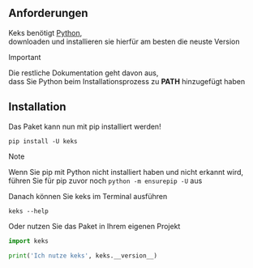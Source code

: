 [pip]: https://pip.pypa.io/en/stable/
[pypi]: https://pypi.org/project/keks
[python]: https://www.python.org/downloads/
[website]: https://schokokeks.pages.dev

## Anforderungen

Keks benötigt [Python][python],  
downloaden und installieren sie hierfür am besten die neuste Version

> [!IMPORTANT]  
> Die restliche Dokumentation geht davon aus,  
> dass Sie Python beim Installationsprozess zu **PATH** hinzugefügt haben

## Installation

Das Paket kann nun mit pip installiert werden! 
```shell
pip install -U keks
```

> [!NOTE]  
> Wenn Sie pip mit Python nicht installiert haben und nicht erkannt wird,   
> führen Sie für pip zuvor noch `python -m ensurepip -U` aus


Danach können Sie keks im Terminal ausführen
```shellOder nutzen Sie das Paket in Ihren eigenem Projekt
keks --help
```

Oder nutzen Sie das Paket in Ihrem eigenen Projekt
```python [project.py]
import keks

print('Ich nutze keks', keks.__version__)
```